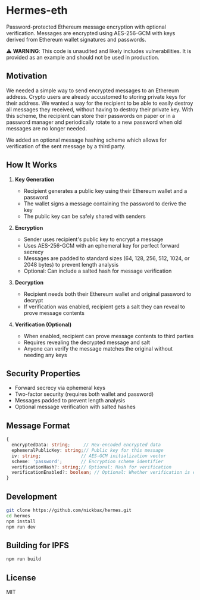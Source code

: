 # Hermes-eth

Password-protected Ethereum message encryption with optional verification. Messages are encrypted using AES-256-GCM with keys derived from Ethereum wallet signatures and passwords.

⚠️ **WARNING**: This code is unaudited and likely includes vulnerabilities. It is provided as an example and should not be used in production.

## Motivation
We needed a simple way to send encrypted messages to an Ethereum address. Crypto users are already accustomed to storing private keys for their address.
We wanted a way for the recipient to be able to easily destroy all messages they received, without having to destroy their private key.
With this scheme, the recipient can store their passwords on paper or in a password manager and periodically rotate to a new password when old messages are no longer needed. 

We added an optional message hashing scheme which allows for verification of the sent message by a third party. 

## How It Works

1. **Key Generation**
   - Recipient generates a public key using their Ethereum wallet and a password
   - The wallet signs a message containing the password to derive the key
   - The public key can be safely shared with senders

2. **Encryption**
   - Sender uses recipient's public key to encrypt a message
   - Uses AES-256-GCM with an ephemeral key for perfect forward secrecy
   - Messages are padded to standard sizes (64, 128, 256, 512, 1024, or 2048 bytes) to prevent length analysis
   - Optional: Can include a salted hash for message verification

3. **Decryption**
   - Recipient needs both their Ethereum wallet and original password to decrypt
   - If verification was enabled, recipient gets a salt they can reveal to prove message contents

4. **Verification (Optional)**
   - When enabled, recipient can prove message contents to third parties
   - Requires revealing the decrypted message and salt
   - Anyone can verify the message matches the original without needing any keys

## Security Properties

- Forward secrecy via ephemeral keys
- Two-factor security (requires both wallet and password)
- Messages padded to prevent length analysis
- Optional message verification with salted hashes


## Message Format

```typescript
{
  encryptedData: string;     // Hex-encoded encrypted data
  ephemeralPublicKey: string;// Public key for this message
  iv: string;               // AES-GCM initialization vector
  scheme: 'password';       // Encryption scheme identifier
  verificationHash?: string;// Optional: Hash for verification
  verificationEnabled?: boolean; // Optional: Whether verification is enabled
}
```

## Development

```bash
git clone https://github.com/nickbax/hermes.git
cd hermes
npm install
npm run dev
```

## Building for IPFS

```bash
npm run build
```

## License

MIT
